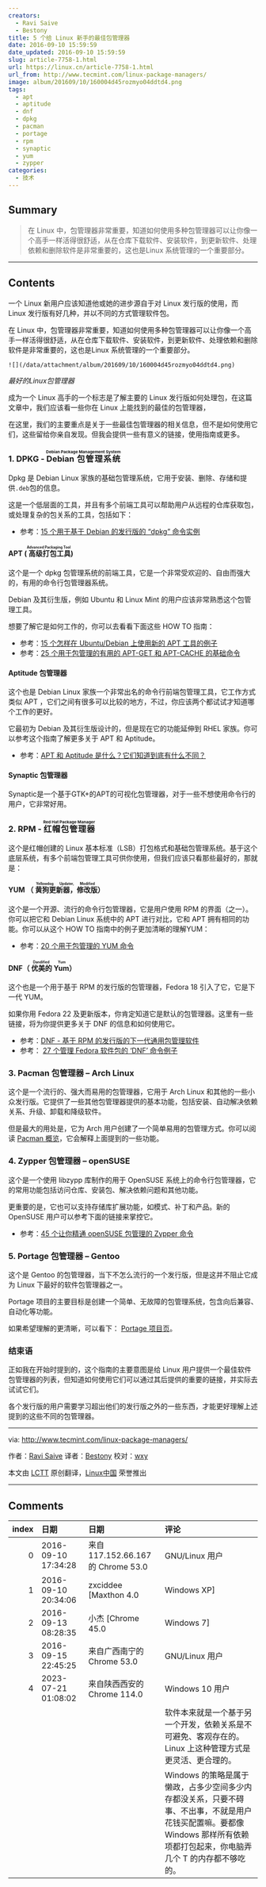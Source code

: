```yaml
---
creators:
  - Ravi Saive
  - Bestony
title: 5 个给 Linux 新手的最佳包管理器
date: 2016-09-10 15:59:59
date_updated: 2016-09-10 15:59:59
slug: article-7758-1.html
url: https://linux.cn/article-7758-1.html
url_from: http://www.tecmint.com/linux-package-managers/
image: album/201609/10/160004d45rozmyo04ddtd4.png
tags:
  - apt
  - aptitude
  - dnf
  - dpkg
  - pacman
  - portage
  - rpm
  - synaptic
  - yum
  - zypper
categories:
  - 技术
---
```


## Summary

> 在 Linux 中，包管理器非常重要，知道如何使用多种包管理器可以让你像一个高手一样活得很舒适，从在仓库下载软件、安装软件，到更新软件、处理依赖和删除软件是非常重要的，这也是Linux 系统管理的一个重要部分。

***

<!-- more -->

## Contents

一个 Linux 新用户应该知道他或她的进步源自于对 Linux 发行版的使用，而 Linux 发行版有好几种，并以不同的方式管理软件包。

在 Linux 中，包管理器非常重要，知道如何使用多种包管理器可以让你像一个高手一样活得很舒适，从在仓库下载软件、安装软件，到更新软件、处理依赖和删除软件是非常重要的，这也是Linux 系统管理的一个重要部分。

`![](/data/attachment/album/201609/10/160004d45rozmyo04ddtd4.png)`

*最好的Linux包管理器*

成为一个 Linux 高手的一个标志是了解主要的 Linux 发行版如何处理包，在这篇文章中，我们应该看一些你在 Linux 上能找到的最佳的包管理器，

在这里，我们的主要重点是关于一些最佳包管理器的相关信息，但不是如何使用它们，这些留给你亲自发现。但我会提供一些有意义的链接，使用指南或更多。

### 1. DPKG - <ruby> Debian 包管理系统 <rp>  （ </rp> <rt>  Debian Package Management System </rt> <rp>  ） </rp></ruby>

Dpkg 是 Debian Linux 家族的基础包管理系统，它用于安装、删除、存储和提供`.deb`包的信息。

这是一个低层面的工具，并且有多个前端工具可以帮助用户从远程的仓库获取包，或处理复杂的包关系的工具，包括如下：

* 参考：[15 个用于基于 Debian 的发行版的 “dpkg” 命令实例](http://www.tecmint.com/dpkg-command-examples/)

#### APT (<ruby> 高级打包工具 <rp>  （ </rp> <rt>  Advanced Packaging Tool </rt> <rp>  ） </rp></ruby>)

这个是一个 dpkg 包管理系统的前端工具，它是一个非常受欢迎的、自由而强大的，有用的命令行包管理器系统。

Debian 及其衍生版，例如 Ubuntu 和 Linux Mint 的用户应该非常熟悉这个包管理工具。

想要了解它是如何工作的，你可以去看看下面这些 HOW TO 指南：

* 参考：[15 个怎样在 Ubuntu/Debian 上使用新的 APT 工具的例子](http://www.tecmint.com/apt-advanced-package-command-examples-in-ubuntu/)
* 参考：[25 个用于包管理的有用的 APT-GET 和 APT-CACHE 的基础命令](http://www.tecmint.com/useful-basic-commands-of-apt-get-and-apt-cache-for-package-management/)

#### Aptitude 包管理器

这个也是 Debian Linux 家族一个非常出名的命令行前端包管理工具，它工作方式类似 APT ，它们之间有很多可以比较的地方，不过，你应该两个都试试才知道哪个工作的更好。

它最初为 Debian 及其衍生版设计的，但是现在它的功能延伸到 RHEL 家族。你可以参考这个指南了解更多关于 APT 和 Aptitude。

* 参考：[APT 和 Aptitude 是什么？它们知道到底有什么不同？](http://www.tecmint.com/difference-between-apt-and-aptitude/)

#### Synaptic 包管理器

Synaptic是一个基于GTK+的APT的可视化包管理器，对于一些不想使用命令行的用户，它非常好用。

### 2. RPM - <ruby> 红帽包管理器 <rp>  （ </rp> <rt>  Red Hat Package Manager </rt> <rp>  ） </rp></ruby>

这个是红帽创建的 Linux 基本标准（LSB）打包格式和基础包管理系统。基于这个底层系统，有多个前端包管理工具可供你使用，但我们应该只看那些最好的，那就是：

#### YUM （<ruby> 黄狗更新器，修改版 <rp>  （ </rp> <rt>  Yellowdog Updater, Modified </rt> <rp>  ） </rp></ruby>）

这个是一个开源、流行的命令行包管理器，它是用户使用 RPM 的界面（之一）。你可以把它和 Debian Linux 系统中的 APT 进行对比，它和 APT 拥有相同的功能。你可以从这个 HOW TO 指南中的例子更加清晰的理解YUM：

* 参考：[20 个用于包管理的 YUM 命令](http://www.tecmint.com/20-linux-yum-yellowdog-updater-modified-commands-for-package-mangement/)

#### DNF（<ruby> 优美的 Yum <rp>  （ </rp> <rt>  Dandified Yum </rt> <rp>  ） </rp></ruby>）

这个也是一个用于基于 RPM 的发行版的包管理器，Fedora 18 引入了它，它是下一代 YUM。

如果你用 Fedora 22 及更新版本，你肯定知道它是默认的包管理器。这里有一些链接，将为你提供更多关于 DNF 的信息和如何使用它。

* 参考：[DNF - 基于 RPM 的发行版的下一代通用包管理软件](http://www.tecmint.com/dnf-next-generation-package-management-utility-for-linux/)
* 参考： [27 个管理 Fedora 软件包的 ‘DNF’ 命令例子](http://www.tecmint.com/dnf-commands-for-fedora-rpm-package-management/)

### 3. Pacman 包管理器 – Arch Linux

这个是一个流行的、强大而易用的包管理器，它用于 Arch Linux 和其他的一些小众发行版。它提供了一些其他包管理器提供的基本功能，包括安装、自动解决依赖关系、升级、卸载和降级软件。

但是最大的用处是，它为 Arch 用户创建了一个简单易用的包管理方式。你可以阅读 [Pacman 概览](https://wiki.archlinux.org/index.php/Pacman)，它会解释上面提到的一些功能。

### 4. Zypper 包管理器 – openSUSE

这个是一个使用 libzypp 库制作的用于 OpenSUSE 系统上的命令行包管理器，它的常用功能包括访问仓库、安装包、解决依赖问题和其他功能。

更重要的是，它也可以支持存储库扩展功能，如模式、补丁和产品。新的 OpenSUSE 用户可以参考下面的链接来掌控它。

* 参考：[45 个让你精通 openSUSE 包管理的 Zypper 命令](http://www.tecmint.com/zypper-commands-to-manage-suse-linux-package-management/)

### 5. Portage 包管理器 – Gentoo

这个是 Gentoo 的包管理器，当下不怎么流行的一个发行版，但是这并不阻止它成为 Linux 下最好的软件包管理器之一。

Portage 项目的主要目标是创建一个简单、无故障的包管理系统，包含向后兼容、自动化等功能。

如果希望理解的更清晰，可以看下： [Portage 项目页](https://wiki.gentoo.org/wiki/Project:Portage)。

### 结束语

正如我在开始时提到的，这个指南的主要意图是给 Linux 用户提供一个最佳软件包管理器的列表，但知道如何使用它们可以通过其后提供的重要的链接，并实际去试试它们。

各个发行版的用户需要学习超出他们的发行版之外的一些东西，才能更好理解上述提到的这些不同的包管理器。

---

via: <http://www.tecmint.com/linux-package-managers/>

作者：[Ravi Saive](http://www.tecmint.com/author/admin/) 译者：[Bestony](https://github.com/bestony) 校对：[wxy](https://github.com/wxy)

本文由 [LCTT](https://github.com/LCTT/TranslateProject) 原创翻译，[Linux中国](https://linux.cn/) 荣誉推出

***

## Comments

|   index | 日期                | 日期                                            | 评论                                                                                                                                                                                                                          |
|--------:|:--------------------|:------------------------------------------------|:------------------------------------------------------------------------------------------------------------------------------------------------------------------------------------------------------------------------------|
|       0 | 2016-09-10 17:34:28 | 来自117.152.66.167的 Chrome 53.0|GNU/Linux 用户 | 这文章到底什么意思                                                                                                                                                           |
|       1 | 2016-09-10 20:34:06 | zxciddee [Maxthon 4.0|Windows XP]               | 依赖是阻碍linux发展的最大毒瘤！                                                                                                                                              |
|       2 | 2016-09-13 08:28:35 | 小杰 [Chrome 45.0|Windows 7]                    | good                                                                                                                                                                         |
|       3 | 2016-09-15 22:45:25 | 来自广西南宁的 Chrome 53.0|GNU/Linux 用户       | 一个包管理的提纲么。。                                                                                                                                                       |
|       4 | 2023-07-21 01:08:02 | 来自陕西西安的 Chrome 114.0|Windows 10 用户     | 觉得麻烦可以不用，但不要瞎评论？<br />                                                                                                                                       |
|         |                     |                                                 | 软件本来就是一个基于另一个开发，依赖关系是不可避免、客观存在的。Linux 上这种管理方式是更灵活、更合理的。<br />                                                                                                                |
|         |                     |                                                 | Windows 的策略是属于懒政，占多少空间多少内存都没关系，只要不碍事、不出事，不就是用户花钱买配置嘛。要都像 Windows 那样所有依赖项都打包起来，你电脑弄几个 T 的内存都不够吃的。                            |
